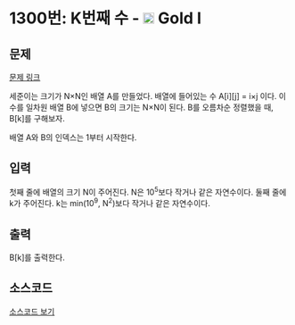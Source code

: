 # 1300번: K번째 수 - <img src="https://static.solved.ac/tier_small/15.svg" style="height:20px" /> Gold I

<!-- performance -->

<!-- 문제 제출 후 깃허브에 푸시를 했을 때 제출한 코드의 성능이 입력될 공간입니다.-->

<!-- end -->

## 문제

[문제 링크](https://boj.kr/1300)


<p>세준이는 크기가 N×N인 배열 A를 만들었다. 배열에 들어있는 수&nbsp;A[i][j] = i×j 이다. 이 수를 일차원 배열 B에 넣으면 B의 크기는 N×N이 된다. B를 오름차순 정렬했을 때, B[k]를&nbsp;구해보자.</p>

<p>배열 A와 B의 인덱스는 1부터 시작한다.</p>



## 입력


<p>첫째 줄에 배열의 크기 N이 주어진다. N은 10<sup>5</sup>보다 작거나 같은 자연수이다. 둘째 줄에 k가 주어진다. k는 min(10<sup>9</sup>, N<sup>2</sup>)보다 작거나 같은 자연수이다.</p>



## 출력


<p>B[k]를&nbsp;출력한다.</p>



## 소스코드

[소스코드 보기](K번째%20수.py)